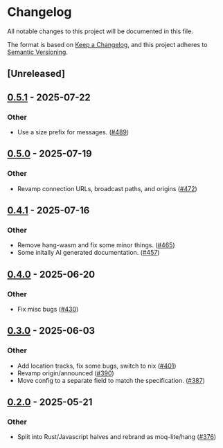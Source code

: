 # Changelog

All notable changes to this project will be documented in this file.

The format is based on [Keep a Changelog](https://keepachangelog.com/en/1.0.0/),
and this project adheres to [Semantic Versioning](https://semver.org/spec/v2.0.0.html).

## [Unreleased]

## [0.5.1](https://github.com/kixelated/moq/compare/hang-v0.5.0...hang-v0.5.1) - 2025-07-22

### Other

- Use a size prefix for messages. ([#489](https://github.com/kixelated/moq/pull/489))

## [0.5.0](https://github.com/kixelated/moq/compare/hang-v0.4.1...hang-v0.5.0) - 2025-07-19

### Other

- Revamp connection URLs, broadcast paths, and origins ([#472](https://github.com/kixelated/moq/pull/472))

## [0.4.1](https://github.com/kixelated/moq/compare/hang-v0.4.0...hang-v0.4.1) - 2025-07-16

### Other

- Remove hang-wasm and fix some minor things. ([#465](https://github.com/kixelated/moq/pull/465))
- Some initally AI generated documentation. ([#457](https://github.com/kixelated/moq/pull/457))

## [0.4.0](https://github.com/kixelated/moq/compare/hang-v0.3.0...hang-v0.4.0) - 2025-06-20

### Other

- Fix misc bugs ([#430](https://github.com/kixelated/moq/pull/430))

## [0.3.0](https://github.com/kixelated/moq/compare/hang-v0.2.0...hang-v0.3.0) - 2025-06-03

### Other

- Add location tracks, fix some bugs, switch to nix ([#401](https://github.com/kixelated/moq/pull/401))
- Revamp origin/announced ([#390](https://github.com/kixelated/moq/pull/390))
- Move config to a separate field to match the specification. ([#387](https://github.com/kixelated/moq/pull/387))

## [0.2.0](https://github.com/kixelated/moq/compare/hang-v0.1.0...hang-v0.2.0) - 2025-05-21

### Other

- Split into Rust/Javascript halves and rebrand as moq-lite/hang ([#376](https://github.com/kixelated/moq/pull/376))
